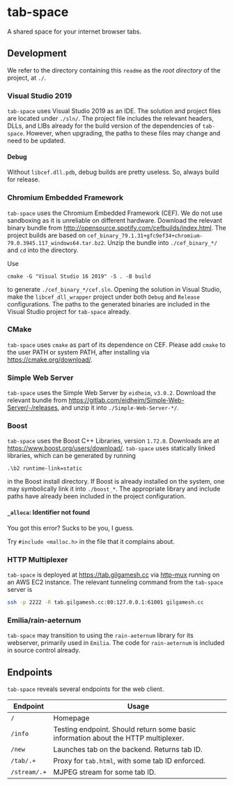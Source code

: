 # tab-space

A shared space for your internet browser tabs.

## Development

We refer to the directory containing this `readme` as the *root directory* of the project, at `./`.

### Visual Studio 2019

`tab-space` uses Visual Studio 2019 as an IDE. The solution and project files are located under `./sln/`. The project file includes the relevant headers, DLLs, and LIBs already for the build version of the dependencies of `tab-space`. However, when upgrading, the paths to these files may change and need to be updated.

#### Debug

Without `libcef.dll.pdb`, debug builds are pretty useless. So, always build for release.

### Chromium Embedded Framework

`tab-space` uses the Chromium Embedded Framework (CEF). We do not use sandboxing as it is unreliable on different hardware. Download the relevant binary bundle from <http://opensource.spotify.com/cefbuilds/index.html>. The project builds are based on `cef_binary_79.1.31+gfc9ef34+chromium-79.0.3945.117_windows64.tar.bz2`. Unzip the bundle into `./cef_binary_*/` and `cd` into the directory.

Use

```batch
cmake -G "Visual Studio 16 2019" -S . -B build
```

to generate `./cef_binary_*/cef.sln`. Opening the solution in Visual Studio, make the `libcef_dll_wrapper` project under both `Debug` and `Release` configurations. The paths to the generated binaries are included in the Visual Studio project for `tab-space` already.

### CMake

`tab-space` uses `cmake` as part of its dependence on CEF. Please add `cmake` to the user PATH or system PATH, after installing via <https://cmake.org/download/>.

### Simple Web Server

`tab-space` uses the Simple Web Server by `eidheim`, `v3.0.2`. Download the relevant bundle from <https://gitlab.com/eidheim/Simple-Web-Server/-/releases>, and unzip it into `./Simple-Web-Server-*/`.

### Boost

`tab-space` uses the Boost C++ Libraries, version `1.72.0`. Downloads are at <https://www.boost.org/users/download/>. `tab-space` uses statically linked libraries, which can be generated by running

```batch
.\b2 runtime-link=static
```

in the Boost install directory. If Boost is already installed on the system, one may symbolically link it into `./boost_*`. The appropriate library and include paths have already been included in the project configuration.

#### `_alloca`: Identifier not found

You got this error? Sucks to be you, I guess.

Try `#include <malloc.h>` in the file that it complains about.

### HTTP Multiplexer

`tab-space` is deployed at <https://tab.gilgamesh.cc> via [http-mux](https://github.com/GilgameshxZero/http-mux) running on an AWS EC2 instance. The relevant tunneling command from the `tab-space` server is

```bash
ssh -p 2222 -R tab.gilgamesh.cc:80:127.0.0.1:61001 gilgamesh.cc
```

### Emilia/rain-aeternum

`tab-space` may transition to using the `rain-aeternum` library for its webserver, primarily used in `Emilia`. The code for `rain-aeternum` is included in source control already.

## Endpoints

`tab-space` reveals several endpoints for the web client.

Endpoint|Usage
-|-
`/`|Homepage
`/info`|Testing endpoint. Should return some basic information about the HTTP multiplexer.
`/new`|Launches tab on the backend. Returns tab ID.
`/tab/.+`|Proxy for `tab.html`, with some tab ID enforced.
`/stream/.+`|MJPEG stream for some tab ID.
